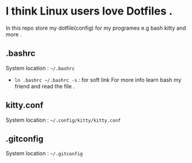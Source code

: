 # I think Linux users love Dotfiles .
In this repo  store my dotfile(config) for my programes e.g bash kitty and more .

## .bashrc
System location : `~/.bashrc`
- `ln .bashrc ~/.bashrc -s` : for soft link
For more info learn bash my friend and read the file .

## kitty.conf
System location : `~/.config/kitty/kitty.conf`
## .gitconfig
System location : `~/.gitconfig`
